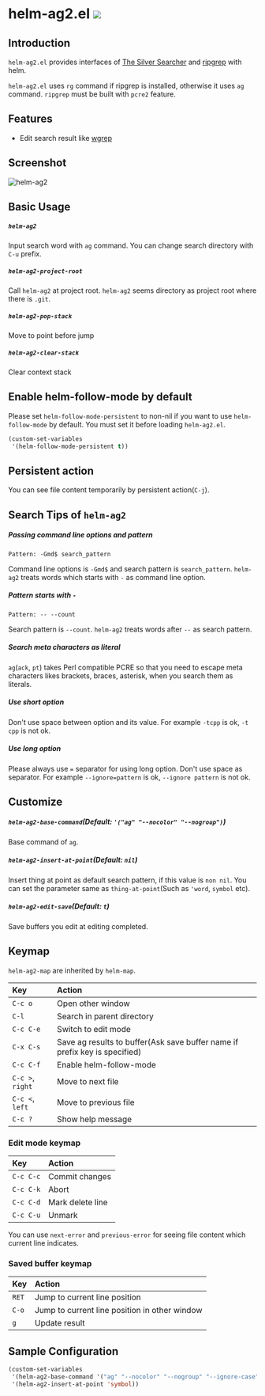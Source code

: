 # helm-ag2.el ![](https://github.com/syohex/emacs-helm-ag2/workflows/CI/badge.svg)

## Introduction

`helm-ag2.el` provides interfaces of [The Silver Searcher](https://github.com/ggreer/the_silver_searcher) and [ripgrep](https://github.com/BurntSushi/ripgrep) with helm.

`helm-ag2.el` uses `rg` command if ripgrep is installed, otherwise it uses `ag` command. `ripgrep` must be built with `pcre2` feature.


## Features

- Edit search result like [wgrep](https://github.com/mhayashi1120/Emacs-wgrep)


## Screenshot

![helm-ag2](image/helm-ag.png)


## Basic Usage

##### `helm-ag2`

Input search word with `ag` command. You can change search directory
with `C-u` prefix.

##### `helm-ag2-project-root`

Call `helm-ag2` at project root. `helm-ag2` seems directory as project root where
there is `.git`.


##### `helm-ag2-pop-stack`

Move to point before jump

##### `helm-ag2-clear-stack`

Clear context stack


## Enable helm-follow-mode by default

Please set `helm-follow-mode-persistent` to non-nil if you want to use `helm-follow-mode` by default. You must set it before loading `helm-ag2.el`.

``` lisp
(custom-set-variables
 '(helm-follow-mode-persistent t))
```


## Persistent action

You can see file content temporarily by persistent action(`C-j`).


## Search Tips of `helm-ag2`

##### Passing command line options and pattern

```
Pattern: -Gmd$ search_pattern
```

Command line options is `-Gmd$` and search pattern is `search_pattern`.
`helm-ag2` treats words which starts with `-` as command line option.

##### Pattern starts with `-`

```
Pattern: -- --count
```

Search pattern is `--count`.
`helm-ag2` treats words after `--` as search pattern.

##### Search meta characters as literal

`ag`(`ack`, `pt`) takes Perl compatible PCRE so that you need to escape meta characters
likes brackets, braces, asterisk, when you search them as literals.

##### Use short option

Don't use space between option and its value. For example `-tcpp` is ok, `-t cpp` is not ok.

##### Use long option

Please always use `=` separator for using long option. Don't use space as separator. For example `--ignore=pattern` is ok, `--ignore pattern` is not ok.

## Customize

##### `helm-ag2-base-command`(Default: `'("ag" "--nocolor" "--nogroup")`)

Base command of `ag`.

##### `helm-ag2-insert-at-point`(Default: `nil`)

Insert thing at point as default search pattern, if this value is `non nil`.
You can set the parameter same as `thing-at-point`(Such as `'word`, `symbol` etc).


##### `helm-ag2-edit-save`(Default: `t`)

Save buffers you edit at editing completed.


## Keymap

`helm-ag2-map` are inherited by `helm-map`.

| Key              | Action                                                                     |
|:-----------------|:---------------------------------------------------------------------------|
| `C-c o`          | Open other window                                                          |
| `C-l`            | Search in parent directory                                                 |
| `C-c C-e`        | Switch to edit mode                                                        |
| `C-x C-s`        | Save ag results to buffer(Ask save buffer name if prefix key is specified) |
| `C-c C-f`        | Enable helm-follow-mode                                                    |
| `C-c >`, `right` | Move to next file                                                          |
| `C-c <`, `left`  | Move to previous file                                                      |
| `C-c ?`          | Show help message                                                          |


### Edit mode keymap

| Key       | Action           |
|:----------|:-----------------|
| `C-c C-c` | Commit changes   |
| `C-c C-k` | Abort            |
| `C-c C-d` | Mark delete line |
| `C-c C-u` | Unmark           |

You can use `next-error` and `previous-error` for seeing file content which
current line indicates.

### Saved buffer keymap

| Key   | Action                                        |
|:------|:----------------------------------------------|
| `RET` | Jump to current line position                 |
| `C-o` | Jump to current line position in other window |
| `g`   | Update result                                 |


## Sample Configuration

```lisp
(custom-set-variables
 '(helm-ag2-base-command '("ag" "--nocolor" "--nogroup" "--ignore-case"))
 '(helm-ag2-insert-at-point 'symbol))
```

